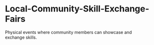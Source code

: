 # Local-Community-Skill-Exchange-Fairs
Physical events where community members can showcase and exchange skills.
